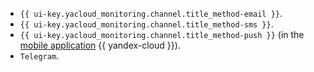 * `{{ ui-key.yacloud_monitoring.channel.title_method-email }}`.
* `{{ ui-key.yacloud_monitoring.channel.title_method-sms }}`.
* `{{ ui-key.yacloud_monitoring.channel.title_method-push }}` (in the [mobile application](../../overview/mobile-app/index.md) {{ yandex-cloud }}).
* `Telegram`.